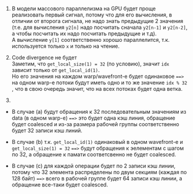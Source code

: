 1. В модели массового параллелизма на GPU будет проще реализовать первый сигнал, потому что для его вычисления, в отличии от второга сигнала, не надо знать предыдущие 2 значения
(т.е. для вычисления `y2[n]` надо посчитать сначала `y2[n-1]` и `y2[n-2]`, а чтобы посчитать их надо посчитать предыдущие и т.д).\
А вычисление `y[1]` соответственно хорошо параллелится, т.к. используется только `x` и только на чтение.

2. Code divergence не будет\
Заметим, что `get_local_size(1) = 32` (по условию), значит `idx` зависит только от `get_local_id(1)`.\
Но его значения на каждом warp/wavefront-е будет одинаковое `==>` на одном warp-е потоки будут иметь одно и то же значение `idx % 32`
, что в свою очередь значит, что на всех потоках будет одна ветка.

3.
+ В случае (a) будут обращения к 32 последовательным значениям из data (в одном warp-е) `==>` это будет одна кэш линия,
обращение будет coalesced и из-за размера рабочей группы соответственно будет 32 записи кэш линий.

+ В случае (b) т.к. `get_local_id(1)` одинаковый в одном wavefront-е и `get_local_size(1) = 32` `==>` будут обращения к эелементам
с шагом по 32, а обращение к памати соответсвенно не будет coalesced.

+ В случае (c) для каждой операции будет по 2 записи кэш линии, потому что 32 элемента распределены по двум секциям
(каждая по 128 байт) `==>` всего в рабочей группе будет 64 записи кэш линии, а обращение все-таки будет coalesced.
